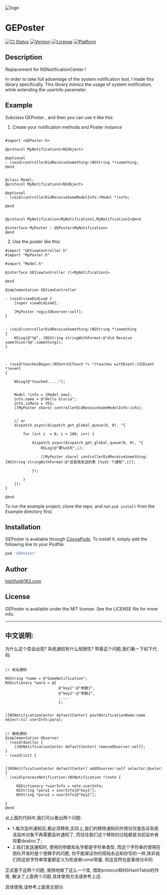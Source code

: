 
![logo](https://github.com/EricYellow/PopularSite/blob/master/logo.png)

# GEPoster


[![CI Status](http://img.shields.io/travis/hjphfut@163.com/GEPoster.svg?style=flat)](https://travis-ci.org/hjphfut@163.com/GEPoster)
[![Version](https://img.shields.io/cocoapods/v/GEPoster.svg?style=flat)](http://cocoapods.org/pods/GEPoster)
[![License](https://img.shields.io/cocoapods/l/GEPoster.svg?style=flat)](http://cocoapods.org/pods/GEPoster)
[![Platform](https://img.shields.io/cocoapods/p/GEPoster.svg?style=flat)](http://cocoapods.org/pods/GEPoster)



## Description
Replacement for  NSNotificationCenter !

In order to take full advantage of the system notification tool, I made this library specifically.
This library mimics the usage of system notification, while extending the userInfo parameter.



## Example

Subclass GEPoster , and then you can use it like this:

1. Create  your notification methods and Poster instance
```objc

#import <GEPoster.h>

@protocol MyNotification1<NSObject>

@optional
- (void)controllerDidReceiveSomething:(NSString *)something;
@end


@class Model;
@protocol MyNotification2<NSObject>

@optional
- (void)controllerDidReceiveSomeModelInfo:(Model *)info;

@end


@protocol MyNotification<MyNotification1,MyNotification2>@end

@interface MyPoster : GEPoster<MyNotification>
@end
```

2. Use the poster like this:

```objc
#import "GEViewController.h"
#import "MyPoster.h"

#import "Model.h"

@interface GEViewController ()<MyNotification1>

@end

@implementation GEViewController

- (void)viewDidLoad {
    [super viewDidLoad];
    
    [MyPoster registObserver:self];
}


- (void)controllerDidReceiveSomething:(NSString *)something
{
    NSLog(@"%@", [NSString stringWithFormat:@"did Receive somethion:%@",something]);
}



- (void)touchesBegan:(NSSet<UITouch *> *)touches withEvent:(UIEvent *)event
{
    
    NSLog(@"touched.....");
    
    
    Model *info = [Model new];
    info.name = @"Hello Gloria";
    info.isMale = YES;
    [[MyPoster share] controllerDidReceiveSomeModelInfo:info];
    
    
    // or 
    dispatch_async(dispatch_get_global_queue(0, 0), ^{
        
        for (int i  = 0; i < 100; i++) {
            
            dispatch_async(dispatch_get_global_queue(0, 0), ^{
                NSLog(@"第%zd次",i);
                
                [[MyPoster share] controllerDidReceiveSomething:[NSString stringWithFormat:@"这是我发送的第 [%zd] 个通知",i]];
                
            });
            
        }
    });
}

@end

```


To run the example project, clone the repo, and run `pod install` from the Example directory first.

## Installation

GEPoster is available through [CocoaPods](http://cocoapods.org). To install
it, simply add the following line to your Podfile:

```ruby
pod 'GEPoster'
```

## Author

hjphfut@163.com

## License

GEPoster is available under the MIT license. See the LICENSE file for more info.




**********************

## 中文说明:

为什么这个库会出现? 系统通知有什么局限性?
带着这个问题,我们看一下如下代码:

```objc

// 发出通知

NSString *name = @"SomeNotification";
NSDictionary *para = @{
                        @"key1":@"参数1",
                        @"key2":@"参数2",
                        .....    
                        };
                        

[[NSNotificationCenter defaultCenter] postNotificationName:name object:nil userInfo:para];


// 接收通知
@implementation Observer
- (void)dealloc {
    [[NSNotificationCenter defaultCenter] removeObserver:self];
}
- (void)init {

    [[NSNotificationCenter defaultCenter] addObserver:self selector:@selector(processNotification:) name:@"SomeNotification" object:nil];
}
- (void)processNotification:(NSNotification *)note {
     
     NSDictionary *userInfo = note.userInfo;
     NSString *para1 = userInfo[@"key1"];
     NSString *para2 = userInfo[@"key2"];
     
}
@end
```

从上面的代码中,我们可以看出两个问题:
- 1.每次监听通知后,都必须移除,实际上,我们的移除通知的作用仅仅是告诉系统该监听对象不再需要监听通知了, 而往往我们这个移除的过程都是当前监听者将要dealloc了;
- 2.我们发送通知时, 使用的参数和名字都是字符串类型, 而这个字符串的使用在团队开发时是个很棘手的问题, 你不能保证你的搭档永远和你写的一样,除非我们将这些字符串常量都定义为宏或者const常量, 但这显然也是事倍功半的.

正式基于这两个问题, 我特地做了这么一个库, 借助protocol和NSHashTable的作用, 解决了上面两个问题.具体使用方法请参考上述.

具体使用,请参考上面英文部分.


